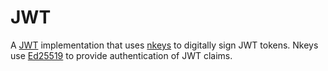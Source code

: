 # JWT
A [JWT](https://jwt.io/) implementation that uses [nkeys](https://github.com/nats-io/nkeys) to digitally sign JWT tokens. 
Nkeys use [Ed25519](https://ed25519.cr.yp.to/) to provide authentication of JWT claims.

